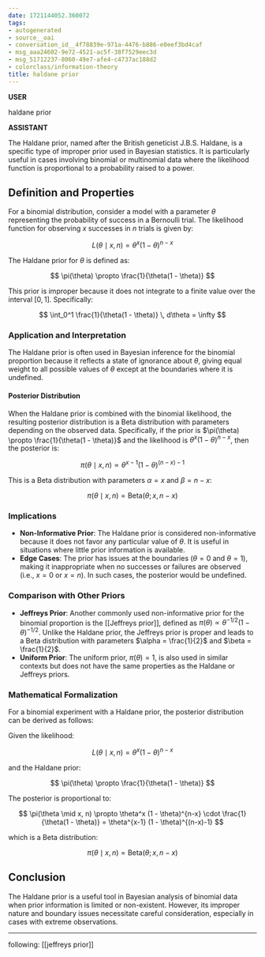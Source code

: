 ```yaml
---
date: 1721144052.360072
tags:
- autogenerated
- source__oai
- conversation_id__4f78839e-971a-4476-b886-e0eef3bd4caf
- msg_aaa24602-9e72-4521-ac5f-38f7529eec3d
- msg_51712237-8060-49e7-afe4-c4737ac188d2
- colorclass/information-theory
title: haldane prior
---
```


**USER**

haldane prior


**ASSISTANT**

The Haldane prior, named after the British geneticist J.B.S. Haldane, is a specific type of improper prior used in Bayesian statistics. It is particularly useful in cases involving binomial or multinomial data where the likelihood function is proportional to a probability raised to a power.

## Definition and Properties

For a binomial distribution, consider a model with a parameter $\theta$ representing the probability of success in a Bernoulli trial. The likelihood function for observing $x$ successes in $n$ trials is given by:

$$
L(\theta \mid x, n) = \theta^x (1 - \theta)^{n-x}
$$

The Haldane prior for $\theta$ is defined as:

$$
\pi(\theta) \propto \frac{1}{\theta(1 - \theta)}
$$

This prior is improper because it does not integrate to a finite value over the interval $[0,1]$. Specifically:

$$
\int_0^1 \frac{1}{\theta(1 - \theta)} \, d\theta = \infty
$$

### Application and Interpretation

The Haldane prior is often used in Bayesian inference for the binomial proportion because it reflects a state of ignorance about $\theta$, giving equal weight to all possible values of $\theta$ except at the boundaries where it is undefined.

#### Posterior Distribution

When the Haldane prior is combined with the binomial likelihood, the resulting posterior distribution is a Beta distribution with parameters depending on the observed data. Specifically, if the prior is $\pi(\theta) \propto \frac{1}{\theta(1 - \theta)}$ and the likelihood is $\theta^x (1 - \theta)^{n-x}$, then the posterior is:

$$
\pi(\theta \mid x, n) \propto \theta^{x-1} (1 - \theta)^{(n-x)-1}
$$

This is a Beta distribution with parameters $\alpha = x$ and $\beta = n - x$:

$$
\pi(\theta \mid x, n) = \text{Beta}(\theta; x, n-x)
$$

### Implications

- **Non-Informative Prior**: The Haldane prior is considered non-informative because it does not favor any particular value of $\theta$. It is useful in situations where little prior information is available.
- **Edge Cases**: The prior has issues at the boundaries ($\theta = 0$ and $\theta = 1$), making it inappropriate when no successes or failures are observed (i.e., $x = 0$ or $x = n$). In such cases, the posterior would be undefined.

### Comparison with Other Priors

- **Jeffreys Prior**: Another commonly used non-informative prior for the binomial proportion is the [[Jeffreys prior]], defined as $\pi(\theta) \propto \theta^{-1/2} (1 - \theta)^{-1/2}$. Unlike the Haldane prior, the Jeffreys prior is proper and leads to a Beta distribution with parameters $\alpha = \frac{1}{2}$ and $\beta = \frac{1}{2}$.
- **Uniform Prior**: The uniform prior, $\pi(\theta) = 1$, is also used in similar contexts but does not have the same properties as the Haldane or Jeffreys priors.

### Mathematical Formalization

For a binomial experiment with a Haldane prior, the posterior distribution can be derived as follows:

Given the likelihood:

$$
L(\theta \mid x, n) = \theta^x (1 - \theta)^{n-x}
$$

and the Haldane prior:

$$
\pi(\theta) \propto \frac{1}{\theta(1 - \theta)}
$$

The posterior is proportional to:

$$
\pi(\theta \mid x, n) \propto \theta^x (1 - \theta)^{n-x} \cdot \frac{1}{\theta(1 - \theta)} = \theta^{x-1} (1 - \theta)^{(n-x)-1}
$$

which is a Beta distribution:

$$
\pi(\theta \mid x, n) = \text{Beta}(\theta; x, n-x)
$$

## Conclusion

The Haldane prior is a useful tool in Bayesian analysis of binomial data when prior information is limited or non-existent. However, its improper nature and boundary issues necessitate careful consideration, especially in cases with extreme observations.


---


following: [[jeffreys prior]]